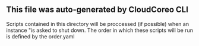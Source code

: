 ## This file was auto-generated by CloudCoreo CLI
Scripts contained in this directory will be proccessed (if possible) when an instance "is asked to shut down.
The order in which these scripts will be run is defined by the order.yaml